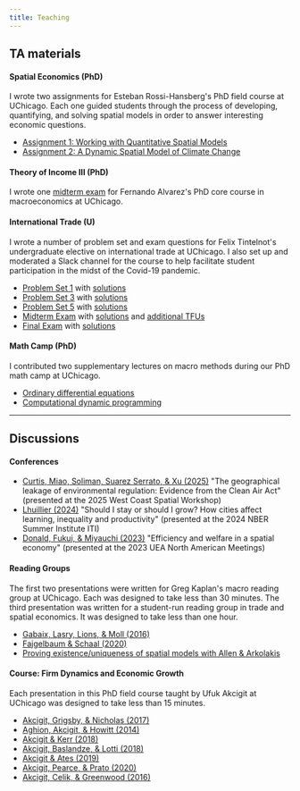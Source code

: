 ```yaml
---
title: Teaching
---
```


<!-- ## Courses -->

<!-- --- -->

## TA materials

#### Spatial Economics (PhD)

I wrote two assignments for Esteban Rossi-Hansberg's PhD field course at UChicago. Each one guided students through the process of developing, quantifying, and solving spatial models in order to answer interesting economic questions.

- [Assignment 1: Working with Quantitative Spatial Models](../files/e33550_ps1.pdf)
- [Assignment 2: A Dynamic Spatial Model of Climate Change](../files/e33550_ps2.pdf)

#### Theory of Income III (PhD)

I wrote one [midterm exam](../files/e33200_midterm2.pdf) for Fernando Alvarez's PhD core course in macroeconomics at UChicago.

#### International Trade (U)

I wrote a number of problem set and exam questions for Felix Tintelnot's undergraduate elective on international trade at UChicago. I also set up and moderated a Slack channel for the course to help facilitate student participation in the midst of the Covid-19 pandemic.

- [Problem Set 1](../files/winter2021_ps1.pdf) with [solutions](../files/winter2021_ps1_solutions.pdf)
- [Problem Set 3](../files/winter2021_ps3.pdf) with [solutions](../files/winter2021_ps3_solutions.pdf)
- [Problem Set 5](../files/winter2021_ps5.pdf) with [solutions](../files/winter2021_ps5_solutions.pdf)
- [Midterm Exam](../files/winter2021_midterm.pdf) with [solutions](../files/winter2021_midterm_solutions.pdf) and [additional TFUs](../files/winter2021_midtermTFU.pdf)
- [Final Exam](../files/winter2021_final1.pdf) with [solutions](../files/winter2021_final1_solutions.pdf)

#### Math Camp (PhD)

I contributed two supplementary lectures on macro methods during our PhD math camp at UChicago.

- [Ordinary differential equations](../files/session-ode.pdf)
- [Computational dynamic programming](../files/session-comp.pdf)

---

## Discussions

#### Conferences

- [Curtis, Miao, Soliman, Suarez Serrato, & Xu (2025)](../files/discussion_WCSW2025.pdf) "The geographical leakage of environmental regulation: Evidence from the Clean Air
Act" (presented at the 2025 West Coast Spatial Workshop)
- [Lhuillier (2024)](../files/discussion_NBERSI2024.pdf) "Should I stay or should I grow? How cities affect learning, inequality and productivity" (presented at the 2024 NBER Summer Institute ITI)
- [Donald, Fukui, & Miyauchi (2023)](../files/discussion_UEA2023.pdf) "Efficiency and welfare in a spatial economy" (presented at the 2023 UEA North American Meetings)

#### Reading Groups

The first two presentations were written for Greg Kaplan's macro reading group at UChicago. Each was designed to take less than 30 minutes. The third presentation was written for a student-run reading group in trade and spatial economics. It was designed to take less than one hour.

- [Gabaix, Lasry, Lions, & Moll (2016)](../files/slides-gllm2016.pdf)
- [Fajgelbaum & Schaal (2020)](../files/slides-fs2020.pdf)
- [Proving existence/uniqueness of spatial models with Allen & Arkolakis](../files/slides-allenarkolakis.pdf)

#### Course: Firm Dynamics and Economic Growth

Each presentation in this PhD field course taught by Ufuk Akcigit at UChicago was designed to take less than 15 minutes.

- [Akcigit, Grigsby, & Nicholas (2017)](../files/slides-agn2017.pdf)
- [Aghion, Akcigit, & Howitt (2014)](../files/slides-aah2014.pdf)
- [Akcigit & Kerr (2018)](../files/slides-ak2018.pdf)
- [Akcigit, Baslandze, & Lotti (2018)](../files/slides-abl2018.pdf)
- [Akcigit & Ates (2019)](../files/slides-aa2019.pdf)
- [Akcigit, Pearce, & Prato (2020)](../files/slides-app2020.pdf)
- [Akcigit, Celik, & Greenwood (2016)](../files/slides-acg2016.pdf)
